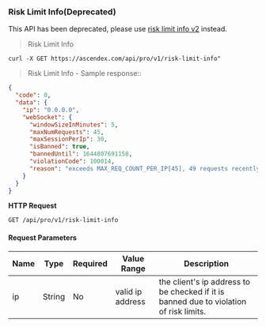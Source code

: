 ### Risk Limit Info(Deprecated)

This API has been deprecated, please use [risk limit info v2](#risk-limit-info-v2) instead.

> Risk Limit Info

```
curl -X GET https://ascendex.com/api/pro/v1/risk-limit-info"
```

> Risk Limit Info - Sample response::

```json
{
  "code": 0,
  "data": {
    "ip": "0.0.0.0",
    "webSocket": {
      "windowSizeInMinutes": 5,
      "maxNumRequests": 45,
      "maxSessionPerIp": 30,
      "isBanned": true,
      "bannedUntil": 1644807691158,
      "violationCode": 100014,
      "reason": "exceeds MAX_REQ_COUNT_PER_IP[45], 49 requests recently"
    }
  }
}
```

**HTTP Request**

`GET /api/pro/v1/risk-limit-info`

#### Request Parameters

Name        |  Type    | Required | Value Range                                    | Description
----------- | -------- | -------- | -----------------------------------------------|---------------
ip          |  String  |   No     | valid ip address | the client's ip address to be checked if it is banned due to violation of risk limits.


